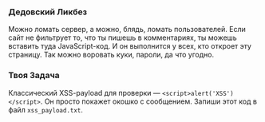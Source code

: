 ### Дедовский Ликбез

Можно ломать сервер, а можно, блядь, ломать пользователей. Если сайт не фильтрует то, что ты пишешь в комментариях, ты можешь вставить туда JavaScript-код. И он выполнится у всех, кто откроет эту страницу. Так можно воровать куки, пароли, да что угодно.

### Твоя Задача

Классический XSS-payload для проверки — `<script>alert('XSS')</script>`. Он просто покажет окошко с сообщением. Запиши этот код в файл `xss_payload.txt`.